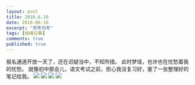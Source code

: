 ```yaml
---
layout: post
title: 2016.6.16
date: 2016-06-16
excerpt: "思考司考"
tags: [结绳记事]
comments: true
published: true
---
```

报名通道开放一天了，还在迟疑当中，不知所措。
此时梦瑶，也许也在忧愁着我的忧愁。
就像初中那会儿，语文考试之前，担心我没复习好，塞了一张整理好的笔记给我。
![](http://img.vinechen.com/16-6-17/45839909.jpg)
![](http://img.vinechen.com/16-6-17/30385004.jpg)
![](http://img.vinechen.com/16-6-17/72154215.jpg)
![](http://img.vinechen.com/16-6-17/35942036.jpg)
